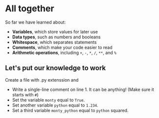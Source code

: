 # All together
So far we have learned about:
- **Variables**, which store values for later use
- **Data types**, such as numbers and booleans
- **Whitespace**, which separates statements
- **Comments**, which make your code easier to read
- **Arithmetic operations**, including `+`, `-`, `*`, `/`, `**`, and `%`

## Let's put our knowledge to work
Create a file with .py extenssion and
- Write a single-line comment on line 1. It can be anything! (Make sure it starts with `#`)
- Set the variable `monty` equal to `True`.
- Set another variable `python` equal to `1.234`.
- Set a third variable `monty_python` equal to `python` squared.